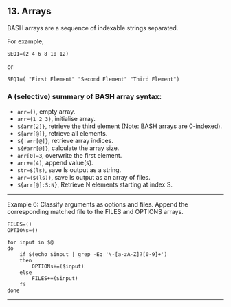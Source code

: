 ## 13. Arrays

BASH arrays are a sequence of indexable strings separated.

For example,

	SEQ1=(2 4 6 8 10 12)
or

	SEQ1=( "First Element" "Second Element" "Third Element")

### A (selective) summary of BASH array syntax:

* `arr=()`, 	 empty array.
* `arr=(1 2 3)`, 	 initialise array.
* `${arr[2]}`, 	 retrieve the third element (Note: BASH arrays are 0-indexed).
* `${arr[@]}`, 	retrieve all elements.
* `${!arr[@]}`, 	 retrieve array indices.
* `${#arr[@]}`, 	 calculate the array size.
* `arr[0]=3`, 	 overwrite the first element.
* `arr+=(4)`, 	 append value(s).
* `str=$(ls)`, 	 save ls output as a string.
* `arr=($(ls))`, 	 save ls output as an array of files.
* `${arr[@]:S:N}`, 	 Retrieve N elements starting at index S.
___

Example 6: Classify arguments as options and files. Append the corresponding matched file to the FILES and OPTIONS arrays.

	FILES=()
	OPTIONs=()

	for input in $@
	do
		if $(echo $input | grep -Eq '\-[a-zA-Z]?[0-9]+')
		then
			OPTIONs+=($input)
		else
			FILES+=($input)
		fi
	done
___

